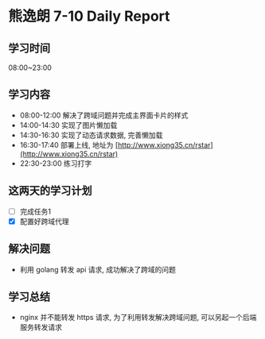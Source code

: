 
# 熊逸朗 7-10 Daily Report

## 学习时间

08:00~23:00

## 学习内容

- 08:00-12:00 解决了跨域问题并完成主界面卡片的样式
- 14:00-14:30 实现了图片懒加载
- 14:30-16:30 实现了动态请求数据, 完善懒加载
- 16:30-17:40 部署上线, 地址为 [http://www.xiong35.cn/rstar](http://www.xiong35.cn/rstar)
- 22:30-23:00 练习打字

## 这两天的学习计划

- [ ] 完成任务1
- [x] 配置好跨域代理

## 解决问题

- 利用 golang 转发 api 请求, 成功解决了跨域的问题

## 学习总结

- nginx 并不能转发 https 请求, 为了利用转发解决跨域问题, 可以另起一个后端服务转发请求